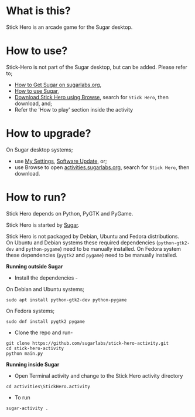 What is this?
=============

Stick Hero is an arcade game for the Sugar desktop.

How to use?
===========

Stick-Hero is not part of the Sugar desktop, but can be added.  Please
refer to;

* [How to Get Sugar on sugarlabs.org](https://sugarlabs.org/),
* [How to use Sugar](https://help.sugarlabs.org/),
* [Download Stick Hero using Browse](https://activities.sugarlabs.org/), search for `Stick Hero`, then download, and;
* Refer the 'How to play' section inside the activity

How to upgrade?
===============

On Sugar desktop systems;
* use [My Settings](https://help.sugarlabs.org/en/my_settings.html), [Software Update](https://help.sugarlabs.org/en/my_settings.html#software-update), or;
* use Browse to open [activities.sugarlabs.org](https://activities.sugarlabs.org/), search for `Stick Hero`, then download.

How to run?
=================

Stick Hero depends on Python, PyGTK and PyGame.

Stick Hero is started by [Sugar](https://github.com/sugarlabs/sugar).

Stick Hero is not packaged by Debian, Ubuntu and Fedora distributions.  
On Ubuntu and Debian systems these required dependencies (`python-gtk2-dev` and
`python-pygame`) need to be manually installed.
On Fedora system these dependencies (`pygtk2` and `pygame`) need to be manually installed.


**Running outside Sugar**


- Install the dependencies - 

On Debian and Ubuntu systems;

```
sudo apt install python-gtk2-dev python-pygame
```

On Fedora systems;

```
sudo dnf install pygtk2 pygame
```

- Clone the repo and run-
```
git clone https://github.com/sugarlabs/stick-hero-activity.git
cd stick-hero-activity
python main.py
```

**Running inside Sugar**

- Open Terminal activity and change to the Stick Hero activity directory
```
cd activities\StickHero.activity
```
- To run
```
sugar-activity .
```
